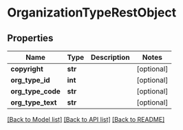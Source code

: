 # OrganizationTypeRestObject

## Properties
Name | Type | Description | Notes
------------ | ------------- | ------------- | -------------
**copyright** | **str** |  | [optional] 
**org_type_id** | **int** |  | [optional] 
**org_type_code** | **str** |  | [optional] 
**org_type_text** | **str** |  | [optional] 

[[Back to Model list]](../README.md#documentation-for-models) [[Back to API list]](../README.md#documentation-for-api-endpoints) [[Back to README]](../README.md)

